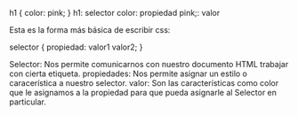 h1 {
	color: pink;
}
h1: selector
color: propiedad
pink;: valor

Esta es la forma más básica de escribir css:

selector {
propiedad: valor1 valor2;
}

Selector: Nos permite comunicarnos con nuestro documento HTML trabajar con cierta etiqueta.
propiedades: Nos permite asignar un estilo o caracerística a nuestro selector.
valor: Son las características como color que le asignamos a la propiedad para que pueda asignarle al Selector en particular.